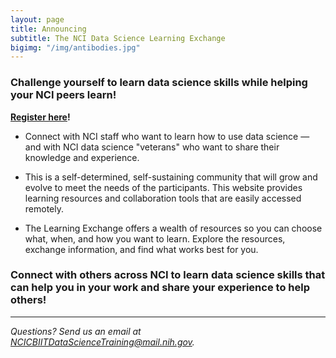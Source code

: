 ```yaml
---
layout: page
title: Announcing 
subtitle: The NCI Data Science Learning Exchange
bigimg: "/img/antibodies.jpg"
---
```


### Challenge yourself to learn data science skills while helping your NCI peers learn!

**[Register here](http://bit.ly/NCI_datascience_peer2peer)!** 


* Connect with NCI staff who want to learn how to use data science — and with NCI data science "veterans" who want to share their knowledge and experience. 

* This is a self-determined, self-sustaining community that will grow and evolve to meet the needs of the participants. This website provides learning resources and collaboration tools that are easily accessed remotely.

* The Learning Exchange offers a wealth of resources so you can choose what, when, and how you want to learn. Explore the resources, exchange information, and find what works best for you.

### Connect with others across NCI to learn data science skills that can help you in your work and share your experience to help others!

---
*Questions? Send us an email at [NCICBIITDataScienceTraining@mail.nih.gov](mailto:NCICBIITDataScienceTraining@mail.nih.gov).*
